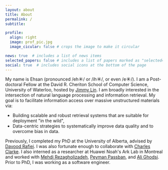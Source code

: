 ```yaml
---
layout: about
title: About
permalink: /
subtitle: 

profile:
  align: right
  image: prof_pic.jpg
  image_cicular: false # crops the image to make it circular

news: true  # includes a list of news items
selected_papers: false # includes a list of papers marked as "selected={true}"
social: true  # includes social icons at the bottom of the page
---
```


My name is Ehsan (pronounced /eh☀️/ or /ih☀️/, or even /e☀️/).
I am a Post-doctoral Fellow at the David R. Cheriton School of Computer Science, University of Waterloo, hosted by [Jimmy Lin](https://cs.uwaterloo.ca/~jimmylin/).
I am broadly interested in the intersection of natural language processing and information retrieval.
My goal is to facilitate information access over massive unstructured materials via:
- Building scalable and robust retrieval systems that are suitable for deployment "in the wild",
- Data-centric strategies to systematically improve data quality and to overcome bias in data.

Previously, I completed my PhD at the University of Alberta, advised by [Davood Rafiei](https://cs.ualberta.ca/~drafiei/). 
I was also fortunate enough to collaborate with [Charles Clarke](https://plg.uwaterloo.ca/~claclark/).
I also interned as a researcher at Huawei Noah's Ark Lab in Montreal and worked with [Mehdi Rezagholizadeh](https://ca.linkedin.com/in/mehdi-rezagholizadeh-61212346), [Peyman Passban](https://ca.linkedin.com/in/passban), and [Ali Ghodsi](https://uwaterloo.ca/statistics-and-actuarial-science/people-profiles/ali-ghodsi).
Prior to PhD, I was working as a software engineer.
